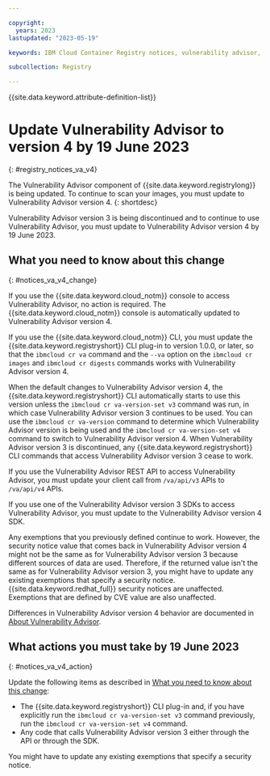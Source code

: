 ```yaml
---

copyright:
  years: 2023
lastupdated: "2023-05-19"

keywords: IBM Cloud Container Registry notices, vulnerability advisor, change, update, actions, sdk, code, api, cli, version 4, version 3

subcollection: Registry

---
```


{{site.data.keyword.attribute-definition-list}}

# Update Vulnerability Advisor to version 4 by 19 June 2023
{: #registry_notices_va_v4}

The Vulnerability Advisor component of {{site.data.keyword.registrylong}} is being updated. To continue to scan your images, you must update to Vulnerability Advisor version 4.
{: shortdesc}

Vulnerability Advisor version 3 is being discontinued and to continue to use Vulnerability Advisor, you must update to Vulnerability Advisor version 4 by 19 June 2023.

## What you need to know about this change
{: #notices_va_v4_change}

If you use the {{site.data.keyword.cloud_notm}} console to access Vulnerability Advisor, no action is required. The {{site.data.keyword.cloud_notm}} console is automatically updated to Vulnerability Advisor version 4.

If you use the {{site.data.keyword.cloud_notm}} CLI, you must update the {{site.data.keyword.registryshort}} CLI plug-in to version 1.0.0, or later, so that the `ibmcloud cr va` command and the `--va` option on the `ibmcloud cr images` and `ibmcloud cr digests` commands works with Vulnerability Advisor version 4.

When the default changes to Vulnerability Advisor version 4, the {{site.data.keyword.registryshort}} CLI automatically starts to use this version unless the `ibmcloud cr va-version-set v3` command was run, in which case Vulnerability Advisor version 3 continues to be used. You can use the `ibmcloud cr va-version` command to determine which Vulnerability Advisor version is being used and the `ibmcloud cr va-version-set v4` command to switch to Vulnerability Advisor version 4. When Vulnerability Advisor version 3 is discontinued, any {{site.data.keyword.registryshort}} CLI commands that access Vulnerability Advisor version 3 cease to work.

If you use the Vulnerability Advisor REST API to access Vulnerability Advisor, you must update your client call from `/va/api/v3` APIs to `/va/api/v4` APIs.

If you use one of the Vulnerability Advisor version 3 SDKs to access Vulnerability Advisor, you must update to the Vulnerability Advisor version 4 SDK.

Any exemptions that you previously defined continue to work. However, the security notice value that comes back in Vulnerability Advisor version 4 might not be the same as for Vulnerability Advisor version 3 because different sources of data are used. Therefore, if the returned value isn't the same as for Vulnerability Advisor version 3, you might have to update any existing exemptions that specify a security notice. {{site.data.keyword.redhat_full}} security notices are unaffected. Exemptions that are defined by CVE value are also unaffected.

Differences in Vulnerability Advisor version 4 behavior are documented in [About Vulnerability Advisor](/docs/Registry?topic=Registry-va_index&interface=ui#about).

## What actions you must take by 19 June 2023
{: #notices_va_v4_action}

Update the following items as described in [What you need to know about this change](#notices_va_v4_change):

- The {{site.data.keyword.registryshort}} CLI plug-in and, if you have explicitly run the `ibmcloud cr va-version-set v3` command previously, run the `ibmcloud cr va-version-set v4` command.
- Any code that calls Vulnerability Advisor version 3 either through the API or through the SDK.

You might have to update any existing exemptions that specify a security notice.
